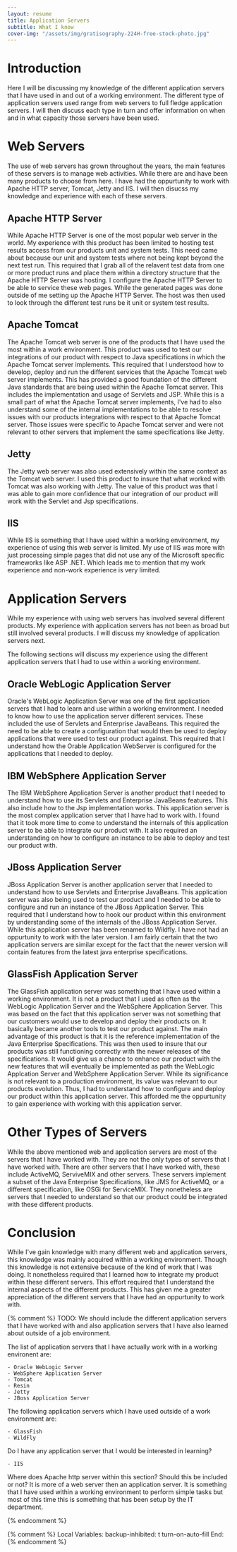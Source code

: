 ```yaml
---
layout: resume
title: Application Servers
subtitle: What I know
cover-img: "/assets/img/gratisography-224H-free-stock-photo.jpg"
---
```


# Introduction

Here I will be discussing my knowledge of the different application servers that I have used in and out of a
working environment.  The different type of application servers used range from web servers to full fledge
application servers.  I will then discuss each type in turn and offer information on when and in what capacity
those servers have been used.

# Web Servers

The use of web servers has grown throughout the years, the main features of these servers is to manage web activities.
While there are and have been many products to choose from here. I have had the oppurtunity to work with Apache HTTP
server, Tomcat, Jetty and IIS.  I will then disucss my knowledge and experience with each of these servers.

## Apache HTTP Server

While Apache HTTP Server is one of the most popular web server in the world.  My experience with this product has been
limited to hosting test results access from our products unit and system tests.  This need came about because our unit
and system tests where not being kept beyond the next test run.  This required that I grab all of the relavent test data
from one or more product runs and place them within a directory structure that the Apache HTTP Server was hosting.  I
configure the Apache HTTP Server to be able to service these web pages.  While the generated pages was done outside of
me setting up the Apache HTTP Server.  The host was then used to look through the different test runs be it unit or 
system test results.

## Apache Tomcat

The Apache Tomcat web server is one of the products that I have used the most within a work environment.  This product was
used to test our integrations of our product with respect to Java specifications in which the Apache Tomcat server implements.
This required that I understood how to develop, deploy and run the different services that the Apache Tomcat web server
implements.  This has provided a good foundation of the different Java standards that are being used within the Apache
Tomcat server.  This includes the implementation and usage of Servlets and JSP.   While this is a small part of what the
Apache Tomcat server implements, I've had to also understand some of the internal implementations to be able to resolve
issues with our products integrations with respect to that Apache Tomcat server.  Those issues were specific to Apache Tomcat
server and were not relevant to other servers that implement the same specifications like Jetty.

## Jetty

The Jetty web server was also used extensively within the same context as the Tomcat web server.  I used this product to
insure that what worked with Tomcat was also working with Jetty.  The value of this product was that I was able to gain
more confidence that our integration of our product will work with the Servlet and Jsp specifications.

## IIS

While IIS is something that I have used within a working environment, my experience of using this web server is limited.
My use of IIS was more with just processing simple pages that did not use any of the Microsoft specific frameworks like
ASP .NET.  Which leads me to mention that my work experience and non-work experience is very limited.

# Application Servers

While my experience with using web servers has involved several different products.  My experience with application
servers has not been as broad but still involved several products.  I will discuss my knowledge of application
servers next.

The following sections will discuss my experience using the different application servers that I had to use within a
working environment.

## Oracle WebLogic Application Server

Oracle's WebLogic Application Server was one of the first application servers that I had to learn and use within a
working environment.  I needed to know how to use the application server different services.  These included the use of
Servlets and Enterprise JavaBeans.  This required the need to be able to create a configuration that would then be used
to deploy applications that were used to test our product against.  This required that I understand how the Orable
Application WebServer is configured for the applications that I needed to deploy.   

## IBM WebSphere Application Server

The IBM WebSphere Application Server is another product that I needed to understand how to use its Servlets and Enterprise
JavaBeans features.  This also include how to the Jsp implementation works.  This application server is the most complex
application server that I have had to work with.  I found that it took more time to come to understand the internals of
this application server to be able to integrate our product with.  It also required an understanding on how to configure
an instance to be able to deploy and test our product with.

## JBoss Application Server

JBoss Application Server is another application server that I needed to understand how to use Servlets and Enterprise JavaBeans.
This application server was also being used to test our product and I needed to be able to configure and run an instance of the
JBoss Application Server.  This required that I understand how to hook our product within this environment by understanding some
of the internals of the JBoss Application Server.  While this application server has been renamed to Wildfly.  I have not had
an oppurtunity to work with the later version.  I am fairly certain that the two application servers are similar except for the
fact that the newer version will contain features from the latest java enterprise specifications.

## GlassFish Application Server

The GlassFish application server was something that I have used within a working environment.  It is not a product that
I used as often as the WebLogic Application Server and the WebSphere Application Server.  This was based on the fact
that this application server was not something that our customers would use to develop and deploy their products on.  It
basically became another tools to test our product against.  The main advantage of this product is that it is the
reference implementation of the Java Enterprise Specifications.  This was then used to insure that our products was
still functioning correctly with the newer releases of the specifications.  It would give us a chance to enhance our
product with the new features that will eventually be implemented as path the WebLogic Applcation Server and WebSphere 
Application Server.  While its significance is not relevant to a production environment, its value was relevant to our
products evolution.  Thus, I had to understand how to configure and deploy our product within this application server. 
This afforded me the oppurtunity to gain experience with working with this application server.

# Other Types of Servers

While the above mentioned web and application servers are most of the servers that I have worked with.  They are not the only 
types of servers that I have worked with.  There are other servers that I have worked with, these include ActiveMQ, ServiveMIX
and other servers.  These servers implement a subset of the Java Enterprise Specifications, like JMS for ActiveMQ, or a different 
specification, like OSGi for ServiceMIX.  They nonetheless are servers that I needed to understand so that our product could
be integrated with these different products.

# Conclusion

While I've gain knowledge with many different web and application servers, this knowledge was mainly acquired within a
working environment.  Though this knowledge is not extensive because of the kind of work that I was doing.  It
nonetheless required that I learned how to integrate my product within these different servers.  This effort required
that I understand the internal aspects of the different products.  This has given me a greater appreciation of the different
servers that I have had an oppurtunity to work with.


{% comment %}
TODO: We should include the different application servers that I have worked with and
also application servers that I have also learned about outside of a job environment.

The list of application servers that I have actually work with in a working environent
are:

	- Oracle WebLogic Server
	- WebSphere Application Server
	- Tomcat
	- Resin
	- Jetty
	- JBoss Application Server


The following application servers which I have used outside of a work environment are:

	- GlassFish
	- WildFly

Do I have any application server that I would be interested in learning?

	- IIS


Where does Apache http server within this section?   Should this be included or not?
It is more of a web server then an application server.  It is something that I have
used within a working environment to perform simple tasks but most of this time
this is something that has been setup by the IT department.

{% endcomment %}

{% comment %}
Local Variables:
backup-inhibited: t
turn-on-auto-fill
End:
{% endcomment %}
